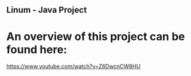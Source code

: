 
## Linum - Java Project

# An overview of this project can be found here:
https://www.youtube.com/watch?v=Z6DwcnCW8HU
